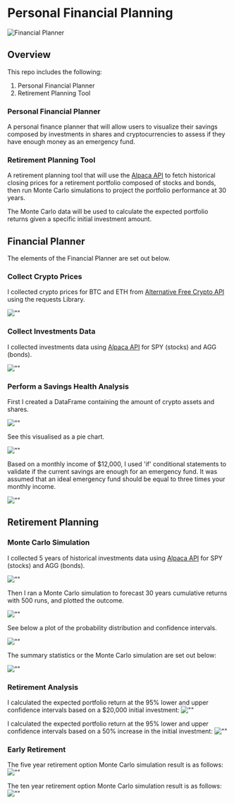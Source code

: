 # Personal Financial Planning
![Financial Planner](https://github.com/sarahm44/unit-5-assignment/blob/main/Images/financial-planner.jpg)

## Overview

This repo includes the following:
1. Personal Financial Planner
2. Retirement Planning Tool

### Personal Financial Planner
A personal finance planner that will allow users to visualize their savings composed by investments in shares and cryptocurrencies to assess if they have enough money as an emergency fund.

### Retirement Planning Tool
A retirement planning tool that will use the [Alpaca API](https://alpaca.markets/) to fetch historical closing prices for a retirement portfolio composed of stocks and bonds, then run Monte Carlo simulations to project the portfolio performance at 30 years. 

The Monte Carlo data will be used to calculate the expected portfolio returns given a specific initial investment amount.

## Financial Planner
The elements of the Financial Planner are set out below.

### Collect Crypto Prices

I collected crypto prices for BTC and ETH from [Alternative Free Crypto API](https://alternative.me/crypto/api/) using the requests Library.

![""](https://github.com/sarahm44/unit-5-assignment/blob/main/Images/crypto_prices.png)

### Collect Investments Data

I collected investments data using [Alpaca API](https://alpaca.markets/) for SPY (stocks) and AGG (bonds).

![""](https://github.com/sarahm44/unit-5-assignment/blob/main/Images/investment_data.png)

### Perform a Savings Health Analysis

First I created a DataFrame containing the amount of crypto assets and shares.

![""](https://github.com/sarahm44/unit-5-assignment/blob/main/Images/dataframe.png)

See this visualised as a pie chart.

![""](https://github.com/sarahm44/unit-5-assignment/blob/main/Images/pie_chart.png)

Based on a monthly income of $12,000, I used 'if' conditional statements to validate if the current savings are enough for an emergency fund. It was assumed that an ideal emergency fund should be equal to three times your monthly income.

![""](https://github.com/sarahm44/unit-5-assignment/blob/main/Images/if_statement.png)

## Retirement Planning

### Monte Carlo Simulation
I collected 5 years of historical investments data using [Alpaca API](https://alpaca.markets/) for SPY (stocks) and AGG (bonds).

![""](https://github.com/sarahm44/unit-5-assignment/blob/main/Images/historical_data.png)

Then I ran a Monte Carlo simulation to forecast 30 years cumulative returns with 500 runs, and plotted the outcome.

![""](https://github.com/sarahm44/unit-5-assignment/blob/main/Images/mc_sim.png)

See below a plot of the probability distribution and confidence intervals.

![""](https://github.com/sarahm44/unit-5-assignment/blob/main/Images/probability_distribution.png)

The summary statistics or the Monte Carlo simulation are set out below:

![""](https://github.com/sarahm44/unit-5-assignment/blob/main/Images/mc_statistics.png)


### Retirement Analysis

I calculated the expected portfolio return at the 95% lower and upper confidence intervals based on a $20,000 initial investment:
![""](https://github.com/sarahm44/unit-5-assignment/blob/main/Images/20k_increase.png)

I calculated the expected portfolio return at the 95% lower and upper confidence intervals based on a 50% increase in the initial investment:
![""](https://github.com/sarahm44/unit-5-assignment/blob/main/Images/50pc_increase.png)

### Early Retirement

The five year retirement option Monte Carlo simulation result is as follows:
![""](https://github.com/sarahm44/unit-5-assignment/blob/main/Images/5_years.png)

The ten year retirement option Monte Carlo simulation result is as follows:
![""](https://github.com/sarahm44/unit-5-assignment/blob/main/Images/10_years.png)
